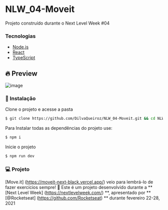 # NLW_04-Moveit
Projeto construído durante o Next Level Week #04 

### Tecnologias 
  - [Node.js](https://nodejs.org/en/)
  - [React](https://reactjs.org/)
  - [TypeScript](https://www.typescriptlang.org/)

## 🔥 Preview
![image](https://user-images.githubusercontent.com/48795370/109184355-acd96100-776d-11eb-9823-e0615432b911.png)

### 🚀 Instalação

Clone o projeto e acesse a pasta
```sh
$ git clone https://github.com/DilvaQueiroz/NLW_04-Moveit.git && cd NLW_04-Moveit
```

Para Instalar todas as dependências do projeto use:

```sh
$ npm i
```

Inicie o projeto 

```sh
$ npm run dev
```
### 💻 Projeto
[Move.it] (https://moveit-next-black.vercel.app/) veio para lembrá-lo de fazer exercícios sempre! 💜
Este é um projeto desenvolvido durante a ** [Next Level Week] (https://nextlevelweek.com/) **, apresentado por ** [@Rocketseat] (https://github.com/Rocketseat) ** durante fevereiro 22-28, 2021
